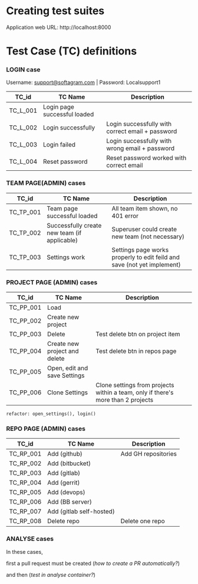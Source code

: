 # Creating test suites

Application web URL: http://localhost:8000

# Test Case (TC) definitions

### LOGIN case

Username: support@softagram.com | Password: Localsupport1

| TC_id | TC Name | Description |
| --- | --- | --- |
|TC_L_001| Login page successful loaded ||
|TC_L_002| Login successfully | Login successfully with correct email + password |
|TC_L_003| Login failed  | Login successfully with wrong email + password |
|TC_L_004| Reset password | Reset password worked with correct email |

### TEAM PAGE(ADMIN) cases

| TC_id | TC Name | Description |
| --- | --- | --- |
|TC_TP_001| Team page successful loaded | All team item shown, no 401 error |
|TC_TP_002| Successfully create new team (if applicable) | Superuser could create new team (not necessary)|
|TC_TP_003| Settings work | Settings page works properly to edit feild and save (not yet implement) |

### PROJECT PAGE (ADMIN) cases

| TC_id | TC Name | Description |
| --- | --- | --- |
|TC_PP_001| Load | |
|TC_PP_002| Create new project | |
|TC_PP_003| Delete | Test delete btn on project item|
|TC_PP_004| Create new project and delete | Test delete btn in repos page |
|TC_PP_005| Open, edit and save Settings | |
|TC_PP_006| Clone Settings | Clone settings from projects within a team, only if there's more than 2 projects|

```
refactor: open_settings(), login()
```

### REPO PAGE (ADMIN) cases

| TC_id | TC Name | Description |
| --- | --- | --- |
|TC_RP_001| Add (github)| Add GH repositories |
|TC_RP_002| Add (bitbucket)| |
|TC_RP_003| Add (gitlab)| |
|TC_RP_004| Add (gerrit)| |
|TC_RP_005| Add (devops)| |
|TC_RP_006| Add (BB server)| |
|TC_RP_007| Add (gitlab self-hosted)| |
|TC_RP_008| Delete repo| Delete one repo |

### ANALYSE cases

In these cases, 

first a pull request must be created (*how to create a PR automatically?*) 

and then (*test in analyse container?*)